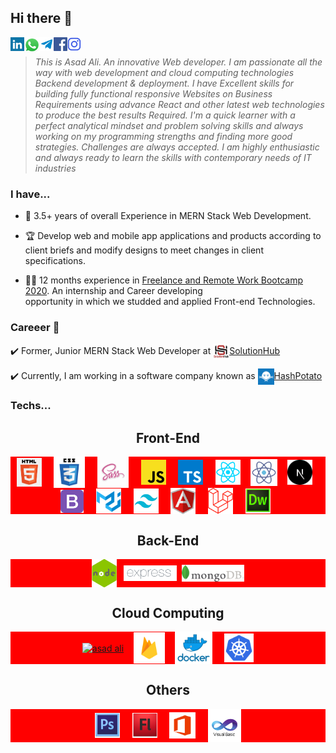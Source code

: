 ## Hi there 👋

<a href="https://www.linkedin.com/in/asad-ali-14bab11b2/" target="blank"><img align="left" src="icons/linkedin.svg" alt="asad ali" width="22px" /></a>
<a href="https://wa.me/+923181038402?text=[I'd like to chat with you]" target="blank"><img align="left" src="icons/whatsapp.png" alt="asad ali" width="25px" /></a>
<a href="https://t.me/asadalibest1"><img align="left" alt="asad ali Telegram" width="22px" src="icons/telegram.svg" /></a>
<a href="https://www.facebook.com/profile.php?id=100073096834153" target="blank"><img align="left" src="icons/facebook.svg" alt="asad ali" width="22px" /></a>
<a href="https://www.instagram.com/asadali48245/" target="blank"><img align="left" src="icons/instagram.svg" alt="asad ali" width="22px" /></a>
<br />

>*This is Asad Ali. An innovative Web developer. I am passionate all the way with web development and cloud computing technologies Backend development & deployment. I have Excellent skills for building fully functional responsive Websites on Business Requirements using advance React and other latest web technologies to produce the best results Required. I'm a quick learner with a perfect analytical mindset and problem solving skills and always working on my programming strengths and finding more good strategies. Challenges are always accepted. I am highly enthusiastic and always ready to learn the skills with contemporary needs of IT industries*

### I have...<br />

* 🥉 3.5+ years of overall Experience in MERN Stack Web Development.

* 🏆 Develop web and mobile app applications and products according to client
briefs and modify designs to meet changes in client specifications.

* 👨‍💻 12 months experience in [Freelance and Remote Work Bootcamp 2020](https://panacloud.github.io/bootcamp-2020/?fbclid=IwAR12wYtzgr_YgBK3i92HJbvopK-f1BdJj_N87Rl2A2CfnoOUcMNoRexV_Gg). An internship and Career developing  
opportunity in which we studded and applied Front-end Technologies.

### Careeer 📕

✔️ Former, Junior MERN Stack Web Developer at <a href="" target="blank"><img align="center" src="icons/sl.png" alt="asad ali" width="26px" />SolutionHub</a>


✔️ Currently,  I am working in a software company known as <a href="" target="blank"><img align="center" src="icons/hp.png" alt="asad ali" width="26px" />HashPotato</a>

### Techs...

<h2 align="center">Front-End</h2>
<div align="center" style="text-align: center; background-color: red;">
&nbsp;&nbsp;<a href="https://html.com/" target="blank"><img align="center" src="icons/html.png" alt="asad ali" width="40" /></a>&nbsp;&nbsp;
&nbsp;&nbsp;<a href="https://html.com/" target="blank"><img align="center" src="icons/css.png" alt="asad ali" width="50" /></a>&nbsp;&nbsp;
&nbsp;&nbsp;<a href="https://www.javascript.com/" target="blank"><img align="center" src="icons/scss.png" alt="asad ali" width="50" /></a>&nbsp;&nbsp;
&nbsp;&nbsp;<a href="https://www.javascript.com/" target="blank"><img align="center" src="icons/js.png" alt="asad ali" width="40" /></a>&nbsp;&nbsp;
&nbsp;&nbsp;<a href="https://www.typescriptlang.org/" target="blank"><img align="center" src="icons/ts.png" alt="asad ali" width="40" /></a>&nbsp;&nbsp;
&nbsp;&nbsp;<a href="https://reactjs.org/tutorial/tutorial.html" target="blank"><img align="center" src="icons/React.webp" alt="asad ali" width="40" /></a>&nbsp;&nbsp;
&nbsp;<a href="https://reactjs.org/tutorial/tutorial.html" target="blank"><img align="center" src="icons/rn2.png" alt="asad ali" width="43" /></a>&nbsp;
&nbsp;&nbsp;<a href="https://laravel.com/" target="blank"><img align="center" src="icons/nextpng.png" alt="asad ali" width="40" /></a>&nbsp;&nbsp;
&nbsp;&nbsp;<a href="https://reactjs.org/tutorial/tutorial.html" target="blank"><img align="center" src="icons/bootstrap.svg" alt="asad ali" width="37" /></a>&nbsp;&nbsp;
&nbsp;&nbsp;<a href="https://nextjs.org/" target="blank"><img align="center" src="icons/material-ui.png" alt="asad ali" width="40" /></a>&nbsp;&nbsp;
&nbsp;&nbsp;<a href="https://nextjs.org/" target="blank"><img align="center" src="icons/tailwind.png" alt="asad ali" width="40" /></a>&nbsp;&nbsp;
&nbsp;&nbsp;<a href="https://angular.io/" target="blank"><img align="center" src="icons/angular.png" alt="asad ali" width="40" /></a>&nbsp;&nbsp;
&nbsp;&nbsp;<a href="https://laravel.com/" target="blank"><img align="center" src="icons/laravel.png" alt="asad ali" width="40" /></a>&nbsp;&nbsp;
&nbsp;&nbsp;<a href="https://laravel.com/" target="blank"><img align="center" src="icons/d.png" alt="asad ali" width="40" /></a>&nbsp;&nbsp;
</div>

<h2 align="center">Back-End</h2>
<div align="center" style="text-align: center; background-color: red;">
&nbsp;&nbsp;<a href="https://html.com/" target="blank"><img align="center" src="icons/node2.png" alt="asad ali" width="40" /></a>&nbsp;
&nbsp;<a href="https://html.com/" target="blank"><img align="center" src="icons/express.png" alt="asad ali" width="85" /></a>&nbsp;
<a href="https://html.com/" target="blank"><img align="center" src="icons/mongodb.png" alt="asad ali" width="100" /></a>&nbsp;&nbsp;
</div>

<h2 align="center">Cloud Computing</h2>
<div align="center" style="text-align: center; background-color: red;">
&nbsp;&nbsp;<a href="https://html.com/" target="blank"><img align="center" src="icons/ubuntu.ico" alt="asad ali" width="45" /></a>&nbsp;&nbsp;
&nbsp;<a href="https://html.com/" target="blank"><img align="center" src="icons/firebase.webp" alt="asad ali" width="50" /></a>&nbsp;
&nbsp;&nbsp;<a href="https://html.com/" target="blank"><img align="center" src="icons/docker.png" alt="asad ali" width="60" /></a>&nbsp;&nbsp;
&nbsp;&nbsp;<a href="https://www.javascript.com/" target="blank"><img align="center" src="icons/Kubernetes.png" alt="asad ali" width="47" /></a>&nbsp;&nbsp;
</div>

<h2 align="center">Others</h2>
<div align="center" style="text-align: center; background-color: red;">
&nbsp;&nbsp;<a href="https://html.com/" target="blank"><img align="center" src="icons/ps.png" alt="asad ali" width="40" /></a>&nbsp;&nbsp;
&nbsp;&nbsp;<a href="https://html.com/" target="blank"><img align="center" src="icons/flash.png" alt="asad ali" width="40" /></a>&nbsp;&nbsp;
&nbsp;&nbsp;<a href="https://www.javascript.com/" target="blank"><img align="center" src="icons/office.png" alt="asad ali" width="42" /></a>&nbsp;&nbsp;
&nbsp;&nbsp;<a href="https://www.javascript.com/" target="blank"><img align="center" src="icons/vb.png" alt="asad ali" width="53" /></a>&nbsp;&nbsp;
</div>
